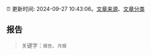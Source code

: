 :alarm_clock: 更新时间: 2024-09-27 10:43:06。[文章来源](/README.md)、[文章分类](/TAGS.md)

## 报告


> 关键字：`报告`、`月报`




